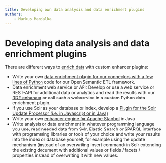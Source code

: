 ```yaml
---
title: Developing own data analysis and data enrichment plugins  
authors:  
    - Markus Mandalka
---
```


# Developing data analysis and data enrichment plugins

There are different ways to [enrich data](../../doc/data_enrichment "Document processing, contet analysis and data enrichment pipeline") with custom enhancer plugins:

* Write your own [data enrichment plugin for our connectors with a few lines of Python](python) code for our Open Semantic ETL framework.
* Data enrichment web service or API: Develop or use a web service or REST-API for additional data or analytics and read the results with our [RDF enhancer](../../enhancer/rdf) or call such a webservice in a custom Python data enrichment plugin.
* If you use Solr as your database or index, develop a [Plugin for the Solr Update Processor (i.e. in Javascript or in Java)](http://searchhub.org/2013/06/27/poor-mans-entity-extraction-with-solr/)
* Write your own [enhancer engine for Apache Stanbol](http://stanbol.apache.org/docs/trunk/components/enhancer/) in Java
* Write analysis or data enrichment in whatever programming language you use, read needed data from Solr, Elastic Search or SPARQL interface with programming libraries or tools of your choice and write your results into the index or database yourself, for example using the update mechanism (instead of an overwriting insert command) in Solr extending the existing document with additional values or fields / facets / properties instead of overwriting it with new values.
